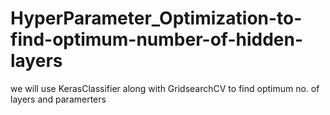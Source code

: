# HyperParameter_Optimization-to-find-optimum-number-of-hidden-layers
we will use KerasClassifier along with GridsearchCV to find optimum no. of layers and paramerters
